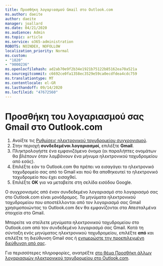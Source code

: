```yaml
---
title: Προσθήκη λογαριασμού Gmail στο Outlook.com
ms.author: daeite
author: daeite
manager: joallard
ms.date: 04/21/2020
ms.audience: Admin
ms.topic: article
ms.service: o365-administration
ROBOTS: NOINDEX, NOFOLLOW
localization_priority: Normal
ms.custom:
- "1820"
- "9000236"
ms.openlocfilehash: ad2ab70e9f2b34e1921b75122b85162ea70a521a
ms.sourcegitcommit: c6692ce0fa1358ec3529e59ca0ecdfdea4cdc759
ms.translationtype: MT
ms.contentlocale: el-GR
ms.lasthandoff: 09/14/2020
ms.locfileid: "47672560"
---
```

# <a name="add-your-gmail-account-to-outlookcom"></a>Προσθήκη του λογαριασμού σας Gmail στο Outlook.com

1. Ανοίξτε τις [Ρυθμίσεις ηλεκτρονικού ταχυδρομείου συγχρονισμού](https://go.microsoft.com/fwlink/?linkid=875264).
2. Στην περιοχή **συνδεδεμένοι λογαριασμοί**, επιλέξτε **Gmail**.
3. Πληκτρολογήστε ένα εμφανιζόμενο όνομα (οι παραλήπτες ονομάτων θα βλέπουν όταν λαμβάνουν ένα μήνυμα ηλεκτρονικού ταχυδρομείου από εσάς).
4. Επιλέξτε εάν το Outlook.com θα πρέπει να εισαγάγει το ηλεκτρονικό ταχυδρομείο σας από το Gmail και πού θα αποθηκευτεί το ηλεκτρονικό ταχυδρομείο που έχει εισαχθεί.
5. Επιλέξτε **OK** για να μεταβείτε στη σελίδα εισόδου Google.

Ο συγχρονισμός από έναν συνδεδεμένο λογαριασμό στο λογαριασμό σας στο Outlook.com είναι μονόδρομος. Τα μηνύματα ηλεκτρονικού ταχυδρομείου που αποστέλλονται από τον λογαριασμό σας Gmail χρησιμοποιώντας το Outlook.com δεν θα εμφανίζονται στα Απεσταλμένα στοιχεία στο Gmail.

Μπορείτε να στείλετε μηνύματα ηλεκτρονικού ταχυδρομείου στο Outlook.com από τον συνδεδεμένο λογαριασμό σας Gmail. Κατά τη σύνταξη ενός μηνύματος ηλεκτρονικού ταχυδρομείου, επιλέξτε **από** και επιλέξτε τη διεύθυνση Gmail σας ή [ενημερώστε την προεπιλεγμένη διεύθυνση από σας](https://go.microsoft.com/fwlink/?linkid=875264).

Για περισσότερες πληροφορίες, ανατρέξτε [στο θέμα Προσθήκη άλλων λογαριασμών ηλεκτρονικού ταχυδρομείου στο Outlook.com](https://support.office.com/article/c5224df4-5885-4e79-91ba-523aa743f0ba?wt.mc_id=Office_Outlook_com_Alchemy).